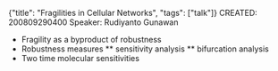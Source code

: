 {"title": "Fragilities in Cellular Networks", "tags": ["talk"]}
CREATED: 200809290400
Speaker: Rudiyanto Gunawan
 * Fragility as a byproduct of robustness
 * Robustness measures
 ** sensitivity analysis
 ** bifurcation analysis
 * Two time molecular sensitivities
